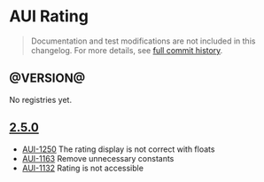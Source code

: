 # AUI Rating

> Documentation and test modifications are not included in this changelog. For more details, see [full commit history](https://github.com/liferay/alloy-ui/commits/master/src/aui-rating).

## @VERSION@

No registries yet.

## [2.5.0](https://github.com/liferay/alloy-ui/releases/tag/2.5.0)

* [AUI-1250](https://issues.liferay.com/browse/AUI-1250) The rating display is not correct with floats
* [AUI-1163](https://issues.liferay.com/browse/AUI-1163) Remove unnecessary constants
* [AUI-1132](https://issues.liferay.com/browse/AUI-1132) Rating is not accessible